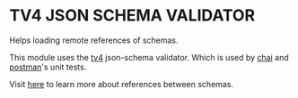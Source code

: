 # TV4 JSON SCHEMA VALIDATOR

Helps loading remote references of schemas.

This module uses the [tv4](http://geraintluff.github.io/tv4/)
json-schema validator. Which is used by [chai](http://chaijs.com/plugins/chai-json-schema/)
and [postman](https://www.getpostman.com/docs/writing_tests)'s unit
tests.

Visit [here](https://spacetelescope.github.io/understanding-json-schema/structuring.html)
to learn more about references between schemas.